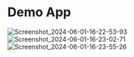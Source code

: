 # Demo App
![Screenshot_2024-06-01-16-22-53-93](https://github.com/cryzepy/android---kotlin---aplikasi-tebak-kata/assets/91277901/e02975d4-c67f-424d-8730-19c9bc4f382b)
![Screenshot_2024-06-01-16-23-02-71](https://github.com/cryzepy/android---kotlin---aplikasi-tebak-kata/assets/91277901/e9bfafe0-ac62-4a73-be17-a6deb2f02bd0)
![Screenshot_2024-06-01-16-23-55-26](https://github.com/cryzepy/android---kotlin---aplikasi-tebak-kata/assets/91277901/8e8adc3d-80db-4486-97b2-14dc7bad3acc)

